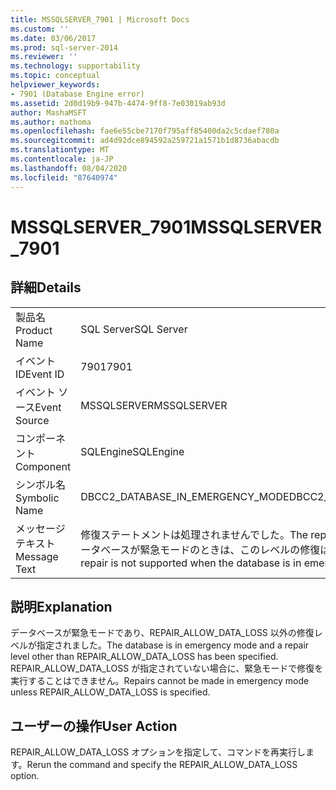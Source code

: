 ```yaml
---
title: MSSQLSERVER_7901 | Microsoft Docs
ms.custom: ''
ms.date: 03/06/2017
ms.prod: sql-server-2014
ms.reviewer: ''
ms.technology: supportability
ms.topic: conceptual
helpviewer_keywords:
- 7901 (Database Engine error)
ms.assetid: 2d0d19b9-947b-4474-9ff8-7e03019ab93d
author: MashaMSFT
ms.author: mathoma
ms.openlocfilehash: fae6e55cbe7170f795aff85400da2c5cdaef780a
ms.sourcegitcommit: ad4d92dce894592a259721a1571b1d8736abacdb
ms.translationtype: MT
ms.contentlocale: ja-JP
ms.lasthandoff: 08/04/2020
ms.locfileid: "87640974"
---
```

# <a name="mssqlserver_7901"></a><span data-ttu-id="c3291-102">MSSQLSERVER_7901</span><span class="sxs-lookup"><span data-stu-id="c3291-102">MSSQLSERVER_7901</span></span>
    
## <a name="details"></a><span data-ttu-id="c3291-103">詳細</span><span class="sxs-lookup"><span data-stu-id="c3291-103">Details</span></span>  
  
|||  
|-|-|  
|<span data-ttu-id="c3291-104">製品名</span><span class="sxs-lookup"><span data-stu-id="c3291-104">Product Name</span></span>|<span data-ttu-id="c3291-105">SQL Server</span><span class="sxs-lookup"><span data-stu-id="c3291-105">SQL Server</span></span>|  
|<span data-ttu-id="c3291-106">イベント ID</span><span class="sxs-lookup"><span data-stu-id="c3291-106">Event ID</span></span>|<span data-ttu-id="c3291-107">7901</span><span class="sxs-lookup"><span data-stu-id="c3291-107">7901</span></span>|  
|<span data-ttu-id="c3291-108">イベント ソース</span><span class="sxs-lookup"><span data-stu-id="c3291-108">Event Source</span></span>|<span data-ttu-id="c3291-109">MSSQLSERVER</span><span class="sxs-lookup"><span data-stu-id="c3291-109">MSSQLSERVER</span></span>|  
|<span data-ttu-id="c3291-110">コンポーネント</span><span class="sxs-lookup"><span data-stu-id="c3291-110">Component</span></span>|<span data-ttu-id="c3291-111">SQLEngine</span><span class="sxs-lookup"><span data-stu-id="c3291-111">SQLEngine</span></span>|  
|<span data-ttu-id="c3291-112">シンボル名</span><span class="sxs-lookup"><span data-stu-id="c3291-112">Symbolic Name</span></span>|<span data-ttu-id="c3291-113">DBCC2_DATABASE_IN_EMERGENCY_MODE</span><span class="sxs-lookup"><span data-stu-id="c3291-113">DBCC2_DATABASE_IN_EMERGENCY_MODE</span></span>|  
|<span data-ttu-id="c3291-114">メッセージ テキスト</span><span class="sxs-lookup"><span data-stu-id="c3291-114">Message Text</span></span>|<span data-ttu-id="c3291-115">修復ステートメントは処理されませんでした。</span><span class="sxs-lookup"><span data-stu-id="c3291-115">The repair statement was not processed.</span></span> <span data-ttu-id="c3291-116">データベースが緊急モードのときは、このレベルの修復はサポートされません。</span><span class="sxs-lookup"><span data-stu-id="c3291-116">This level of repair is not supported when the database is in emergency mode.</span></span>|  
  
## <a name="explanation"></a><span data-ttu-id="c3291-117">説明</span><span class="sxs-lookup"><span data-stu-id="c3291-117">Explanation</span></span>  
 <span data-ttu-id="c3291-118">データベースが緊急モードであり、REPAIR_ALLOW_DATA_LOSS 以外の修復レベルが指定されました。</span><span class="sxs-lookup"><span data-stu-id="c3291-118">The database is in emergency mode and a repair level other than REPAIR_ALLOW_DATA_LOSS has been specified.</span></span> <span data-ttu-id="c3291-119">REPAIR_ALLOW_DATA_LOSS が指定されていない場合に、緊急モードで修復を実行することはできません。</span><span class="sxs-lookup"><span data-stu-id="c3291-119">Repairs cannot be made in emergency mode unless REPAIR_ALLOW_DATA_LOSS is specified.</span></span>  
  
## <a name="user-action"></a><span data-ttu-id="c3291-120">ユーザーの操作</span><span class="sxs-lookup"><span data-stu-id="c3291-120">User Action</span></span>  
 <span data-ttu-id="c3291-121">REPAIR_ALLOW_DATA_LOSS オプションを指定して、コマンドを再実行します。</span><span class="sxs-lookup"><span data-stu-id="c3291-121">Rerun the command and specify the REPAIR_ALLOW_DATA_LOSS option.</span></span>  
  
  
